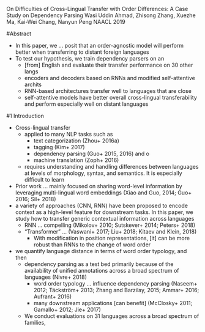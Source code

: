 On Difficulties of Cross-Lingual Transfer with Order Differences:
  A Case Study on Dependency Parsing
Wasi Uddin Ahmad, Zhisong Zhang, Xuezhe Ma, Kai-Wei Chang, Nanyun Peng
NAACL 2019

#Abstract

* In this paper, we ... posit that an order-agnostic model will perform better
  when transferring to distant foreign languages
* To test our hypothesis, we train dependency parsers on an
  * [from] English and evaluate their transfer performance on 30 other langs
  * encoders and decoders based on RNNs and modified self-attentive archits
  * RNN-based architectures transfer well to languages that are close
  * self-attentive models have better overall cross-lingual transferability and
    perform especially well on distant languages

#1 Introduction

* Cross-lingual transfer
  * applied to many NLP tasks such as
    * text categorization (Zhou+ 2016a)
    * tagging (Kim+ 2017)
    * dependency parsing (Guo+ 2015, 2016) and o
    * machine translation (Zoph+ 2016)
  * requires understanding and handling differences between languages at levels
    of morphology, syntax, and semantics. It is especially difficult to learn
* Prior work ... mainly focused on sharing word-level information by leveraging
  multi-lingual word embeddings (Xiao and Guo, 2014; Guo+ 2016; Sil+ 2018)
* a variety of approaches (CNN, RNN) have been proposed to encode context as a
  high-level feature for downstream tasks. In this paper, we study how to
  transfer generic contextual information across languages
  * RNN ... compelling (Mikolov+ 2010; Sutskever+ 2014; Peters+ 2018)
  * “Transformer” ... (Vaswani+ 2017; Liu+ 2018; Kitaev and Klein, 2018)
    * With modification in position representations, [it] can be more robust
      than RNNs to the change of word order
* we quantify language distance in terms of word order typology, and then
  * dependency parsing as a test bed primarily because of the availability
    of unified annotations across a broad spectrum of languages (Nivre+ 2018)
    * word order typology ... influence dependency parsing
      (Naseem+ 2012; Täckström+ 2013; Zhang and Barzilay, 2015; Ammar+ 2016;
      Aufrant+ 2016)
    * many downstream applications [can benefit]
      (McClosky+ 2011; Gamallo+ 2012; Jie+ 2017)
  * We conduct evaluations on 31 languages across a broad spectrum of families,
